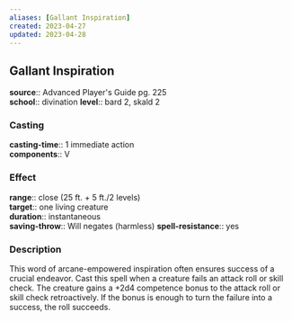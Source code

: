 ```yaml
---
aliases: [Gallant Inspiration]
created: 2023-04-27
updated: 2023-04-28
---
```


## Gallant Inspiration

**source**:: Advanced Player's Guide pg. 225  
**school**:: divination
**level**:: bard 2, skald 2

### Casting

**casting-time**:: 1 immediate action  
**components**:: V

### Effect

**range**:: close (25 ft. + 5 ft./2 levels)  
**target**:: one living creature  
**duration**:: instantaneous  
**saving-throw**:: Will negates (harmless)
**spell-resistance**:: yes

### Description

This word of arcane-empowered inspiration often ensures success of a crucial endeavor. Cast this spell when a creature fails an attack roll or skill check. The creature gains a +2d4 competence bonus to the attack roll or skill check retroactively. If the bonus is enough to turn the failure into a success, the roll succeeds.
